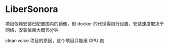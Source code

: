# LiberSonora

项目依赖安装已配置国内的镜像，但 docker 的代理得自行设置，安装速度取决于网络，安装依赖大概15分钟

clear-voice 项目的原因，这个项目只能用 GPU 跑